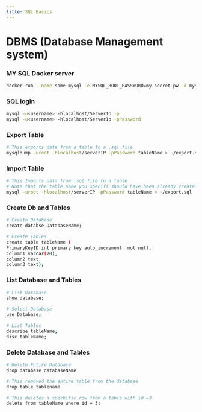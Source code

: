 ```yaml
---
title: SQL Basics
---
```

# DBMS (Database Management system) 

### MY SQL Docker server
```bash
docker run --name some-mysql -e MYSQL_ROOT_PASSWORD=my-secret-pw -d mysql:tag
```

### SQL login 
```bash
mysql -u<username> -hlocalhost/ServerIp -p
mysql -u<username> -hlocalhost/ServerIp -pPassword 
```

### Export Table
```bash
# This exports data from a table to a .sql file
mysqldump -uroot -hlocalhost/serverIP -pPassword tableName > ~/export.sql
```

### Import Table
```bash
# This Imports data from .sql file to a table
# Note that the table name you specifi should have been already created in the SQL databse
mysql -uroot -hlocalhost/serverIP -pPassword tableName < ~/export.sql
```

### Create Db and Tables
```bash
# Create Database
create databse DatabaseName;

# Create Tables
create table tableName (
PrimaryKeyID int primary key auto_increment  not null,
column1 varcar(20), 
column2 text, 
column3 text);
```

### List Database and Tables
```bash
# List Database
show database;

# Select Database
use Database;

# List Tables
describe tableName;
disc tableName;
```

### Delete Database and Tables 
```bash
# Delete Entire Database
drop database databaseName

# This removed the entire table from the database
drop table tablename 

# This deletes a spechific row from a table with id =3
delete from tableName where id = 3;
```
